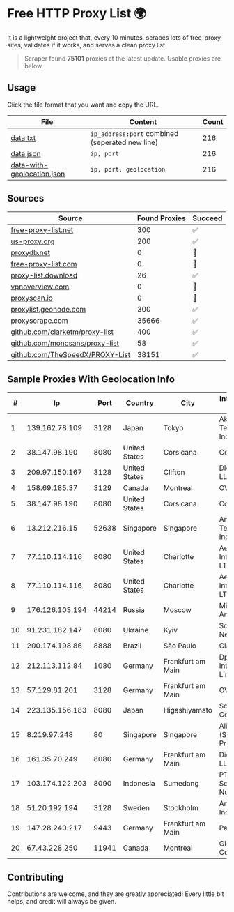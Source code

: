 
# Free HTTP Proxy List 🌍

It is a lightweight project that, every 10 minutes, scrapes lots of free-proxy sites, validates if it works, and serves a clean proxy list.


> Scraper found **75101** proxies at the latest update. Usable proxies are below.

## Usage

Click the file format that you want and copy the URL.


|File|Content|Count|
|----|-------|-----|
|[data.txt](https://raw.githubusercontent.com/themiralay/Proxy-List-World/master/data.txt)|`ip_address:port` combined (seperated new line)|216|
|[data.json](https://raw.githubusercontent.com/themiralay/Proxy-List-World/master/data.json)|`ip, port`|216|
|[data-with-geolocation.json](https://raw.githubusercontent.com/themiralay/Proxy-List-World/master/data-with-geolocation.json)|`ip, port, geolocation`|216|

## Sources

|Source|Found Proxies|Succeed|
|------|-------------|-------|
|[free-proxy-list.net](https://free-proxy-list.net)|300|✅|
|[us-proxy.org](https://www.us-proxy.org)|200|✅|
|[proxydb.net](http://proxydb.net)|0|🚫|
|[free-proxy-list.com](https://free-proxy-list.com/?page=&port=&type%5B%5D=http&type%5B%5D=https&up_time=0&search=Search)|0|🚫|
|[proxy-list.download](https://www.proxy-list.download/HTTP)|26|✅|
|[vpnoverview.com](https://vpnoverview.com/privacy/anonymous-browsing/free-proxy-servers)|0|🚫|
|[proxyscan.io](https://www.proxyscan.io)|0|🚫|
|[proxylist.geonode.com](https://proxylist.geonode.com/api/proxy-list?limit=300&page=1&sort_by=lastChecked&sort_type=desc&protocols=http,https)|300|✅|
|[proxyscrape.com](https://api.proxyscrape.com/v2/?request=displayproxies&protocol=http&timeout=10000&country=all&ssl=all&anonymity=all)|35666|✅|
|[github.com/clarketm/proxy-list](https://raw.githubusercontent.com/clarketm/proxy-list/master/proxy-list-raw.txt)|400|✅|
|[github.com/monosans/proxy-list](https://raw.githubusercontent.com/monosans/proxy-list/main/proxies/http.txt)|58|✅|
|[github.com/TheSpeedX/PROXY-List](https://raw.githubusercontent.com/TheSpeedX/PROXY-List/master/http.txt)|38151|✅|


## Sample Proxies With Geolocation Info

|#|Ip|Port|Country|City|Internet Service Provider|
|-|--|----|-------|----|-------------------------|
|1|139.162.78.109|3128|Japan|Tokyo|Akamai Technologies, Inc.|
|2|38.147.98.190|8080|United States|Corsicana|Corsicana ISD|
|3|209.97.150.167|3128|United States|Clifton|DigitalOcean, LLC|
|4|158.69.185.37|3129|Canada|Montreal|OVH SAS|
|5|38.147.98.190|8080|United States|Corsicana|Corsicana ISD|
|6|13.212.216.15|52638|Singapore|Singapore|Amazon Technologies Inc.|
|7|77.110.114.116|8080|United States|Charlotte|Aeza International LTD|
|8|77.110.114.116|8080|United States|Charlotte|Aeza International LTD|
|9|176.126.103.194|44214|Russia|Moscow|Miglovets Egor Andreevich|
|10|91.231.182.147|8080|Ukraine|Kyiv|South Park Networks LLC|
|11|200.174.198.86|8888|Brazil|São Paulo|Claro S.A|
|12|212.113.112.84|1080|Germany|Frankfurt am Main|DpkgSoft International Limited|
|13|57.129.81.201|3128|Germany|Frankfurt am Main|OVH SAS|
|14|223.135.156.183|8080|Japan|Higashiyamato|So-net Corporation|
|15|8.219.97.248|80|Singapore|Singapore|Alibaba Cloud (Singapore) Private Limited|
|16|161.35.70.249|8080|Germany|Frankfurt am Main|DigitalOcean, LLC|
|17|103.174.122.203|8090|Indonesia|Sumedang|PT Jaya Sejahtra Nugraha|
|18|51.20.192.194|3128|Sweden|Stockholm|Amazon.com, Inc.|
|19|147.28.240.217|9443|Germany|Frankfurt am Main|Packet Host, Inc.|
|20|67.43.228.250|11941|Canada|Montreal|GloboTech Communications|



## Contributing

Contributions are welcome, and they are greatly appreciated! Every
little bit helps, and credit will always be given.

